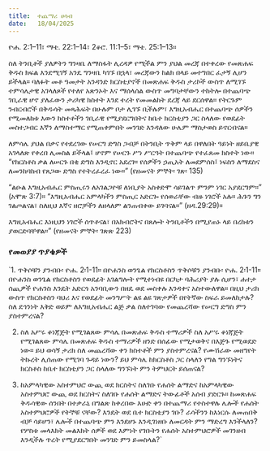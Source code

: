 ```yaml
---
title:  ተጨማሪ ሀሳብ
date:   18/04/2025
---
```



ዮሐ. 2:1–11፣ ማቴ. 22:1–14፣ 2ቆሮ. 11:1–5፣ ማቴ. 25:1–13።

ስለ ትንቢቶች ያለዎትን ግንዛቤ ለማስፋት ሊረዳዎ የሚችል ምን ያህል መረጃ በተቀረው የመጽሐፍ ቅዱስ ክፍል እንደሚገኝ አንዴ ግንዛቤ ካገኙ በኋላ፣ መረጃውን ከልክ በላይ መተግበር ፈታኝ ሊሆን ይችላል። ባለፉት መቶ ዓመታት አንዳንድ ክርስቲያኖች በመጽሐፍ ቅዱስ ታሪኮች ውስጥ ለሚገኙ ተምሳሌታዊ አገላለጾች የተለየ አጽንኦት እና ማሰላሰል ውስጥ መግባታቸውን ተከትሎ በተጨባጭ ገቢራዊ ሆኖ ያለፈውን ታሪካዊ ክስተት እንደ ተረት የመመልከት ደረጃ ላይ ደርሰዋል። የትርጉም ንብርብሮች በቅዱሳት መጻሕፍት በሁሉም ቦታ ሊገኙ ቢችሉም፣ እግዚአብሔር በተጨባጭ ሰዎችን የሚመለከቱ እውን ክስተቶችን ገቢራዊ የሚያደርግበትና ከቤተ ክርስቲያን ጋር ስላለው የወደፊት መስተጋብር እኛን ለማስተማር የሚጠቀምበት መንገድ እንዳለው ሁሌም ማስታወስ ይኖርብናል።

ለምሳሌ ያህል በቃና የተደረገው የሠርግ ድግስ ጋብቻ በትንቢት ጥቅም ላይ በዋለበት ዓይነት ዘይቤያዊ አገላለጽ የቀረበ ሊመስል ይችላል፤ ሆኖም የሠርጉ ሥነ ሥርዓት በተጨባጭ የተፈጸመ ክስተት ነው። “የክርስቶስ ቃል ለሠርጉ በቂ ድግስ እንዲኖር አደረገ። የሰዎችን ኃጢአት ለመደምሰስ፤ ነፍስን ለማደስና ለመንከባከብ የጸጋው ድግስ የተትረፈረፈ ነው።” (የዘመናት ምኞት፡ ገጽ፡ 135)

“ልዑል እግዚአብሔር ምስጢሩን ለአገልጋዮቹ ለነቢያት አስቀድሞ ሳይገልጥ ምንም ነገር አያደርግም።” (አሞጽ 3:7)። “እግዚአብሔር አምላካችን ምስጢር አድርጐ የሰወራቸው ብዙ ነገሮች አሉ። ሕጉን ግን ገልጦልናል፣ ስለዚህ እኛና ዘሮቻችን ለዘላለም ልንጠብቀው ይገባናል።” (ዘዳ.29:29)።

እግዚአብሔር እነዚህን ነገሮች ሰጥቶናል፣ በአክብሮትና በጸሎት ትንቢቶችን በሚያጠኑ ላይ በረከቱን ያወርድባቸዋል።” (የዘመናት ምኞት፡ ገጽጽ 223)



### የመወያያ ጥያቄዎች



`1. ጥቅሶቹን ያንብቡ፡ ዮሐ. 2፡1-11። በዮሐንስ ወንጌል የክርስቶስን ጥቅሶቹን ያንብቡ፡ ዮሐ. 2፡1-11። በዮሐንስ ወንጌል የክርስቶስን የወደፊት አገልግሎት የሚተነብዩ በርካታ ባሕሪያት ያሉ ሲሆን፣ ሐተታ ሰጪዎች ዮሐንስ እንዴት አድርጎ አንባቢውን በዘዴ ወደ መስቀሉ እንዳቀና አስተውለዋል። በዚህ ታሪክ ውስጥ የክርስቶስን ባህሪ እና የወደፊት መንግሥት ልዩ ልዩ ገጽታዎች በየትኛው ስፍራ ይመለከታሉ? ስለ ደኅንነት እቅድ ወይም ለእግዚአብሔር ልጅ ቃል ስለተገባው የመጨረሻው የሠርግ ድግስ ምን ያስተምረናል?

2. ስለ አሥሩ ቆነጃጅት የሚገልጸው ምሳሌ በመጽሐፍ ቅዱስ ተማሪዎች ስለ አሥሩ ቆነጃጅት የሚገልጸው ምሳሌ በመጽሐፍ ቅዱስ ተማሪዎች ዘንድ በሰፊው የሚታወቅና በእጅጉ የሚወደድ ነው። ይህ ወሳኝ ታሪክ ስለ መጨረሻው ቀን ክስተቶች ምን ያስተምረናል? የሙሽራው መዘግየት ትኩረት ሊሰጠው የሚገባ ጉዳይ ነውን? ይህ ምሳሌ ከክርስቶስ ጋር ስላለን የግል ግንኙነትና ክርስቶስ ከቤተ ክርስቲያን ጋር ስላለው ግንኙነት ምን ትምህርት ይሰጠናል?

3. ከአምላካዊው አስተምህሮ ውጪ ወደ ክርስትና ስለገቡ የሐሰት ልማድና ከአምላካዊው አስተምህሮ ውጪ ወደ ክርስትና ስለገቡ የሐሰት ልማድና ትውፊቶች አሰብ ያድርጉ። ከመጽሐፍ ቅዱሳዊው ሰንበት በተቃራኒ በግልጽ ከቀረበው እሁድ ቀን በተጨማሪ የተስተዋሉ ሌሎች የሐሰት አስተምህሮዎች የትኞቹ ናቸው? እንዴት ወደ ቤተ ክርስቲያን ገቡ? ራሳችንን ከእነርሱ ለመጠበቅ ብቻ ሳይሆን፣ ሌሎች በተጨባጭ ምን እንደሆኑ እንዲገነዘቡ ለመርዳት ምን ማድረግ እንችላለን? የሦስቱ መላእክት መልእክት ሰዎች ወደ እምነት የገቡትን የሐሰት አስተምህሮዎች መገንዘብ እንዲችሉ ጥረት የሚያደርግበት መንገድ ምን ይመስላል?`